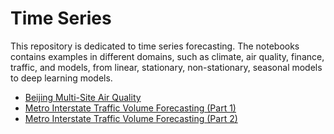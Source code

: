 Time Series
===========
This repository is dedicated to time series forecasting. The notebooks contains examples in different domains, such as climate, air quality, finance, traffic, and models, from linear, stationary, non-stationary, seasonal models to deep learning models.

* [Beijing Multi-Site Air Quality](beijing_multi-site_air_quality.ipynb)
* [Metro Interstate Traffic Volume Forecasting (Part 1)](traffic_forecast_part_1.ipynb)
* [Metro Interstate Traffic Volume Forecasting (Part 2)](traffic_forecast_part_2.ipynb)
